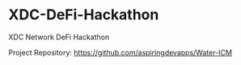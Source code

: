 # XDC-DeFi-Hackathon
XDC Network DeFi Hackathon


Project Repository: https://github.com/aspiringdevapps/Water-ICM

